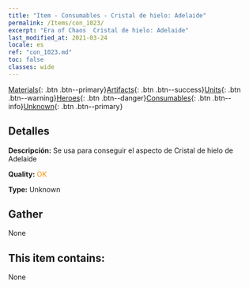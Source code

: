 ```yaml
---
title: "Item - Consumables - Cristal de hielo: Adelaide"
permalink: /Items/con_1023/
excerpt: "Era of Chaos  Cristal de hielo: Adelaide"
last_modified_at: 2021-03-24
locale: es
ref: "con_1023.md"
toc: false
classes: wide
---
```

 [Materials](/es/Items/){: .btn .btn--primary}[Artifacts](/es/Items/Artifacts/){: .btn .btn--success}[Units](/es/Items/Units/){: .btn .btn--warning}[Heroes](/es/Items/Heroes/){: .btn .btn--danger}[Consumables](/es/Items/Consumables/){: .btn .btn--info}[Unknown](/es/Items/Unknown/){: .btn .btn--primary}

## Detalles
 **Descripción:** Se usa para conseguir el aspecto de Cristal de hielo de Adelaide

 **Quality:** <span style="color: #FF8C00">OK</span>

 **Type:** Unknown

## Gather

  None

## This item contains:

  None

